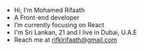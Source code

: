 - Hi, I’m Mohamed Rifaath
- A Front-end developer
- I’m currently focusing on React
- I'm Sri Lankan, 21 and I live in Dubai, U.A.E
- Reach me at rifkirifaath@gmail.com

<!---
rifaath101/rifaath101 is a ✨ special ✨ repository because its `README.md` (this file) appears on your GitHub profile.
You can click the Preview link to take a look at your changes.
--->
